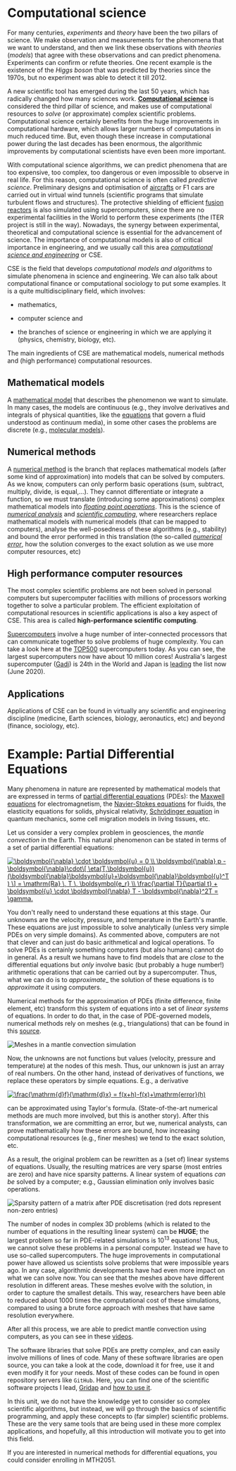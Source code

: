 # Computational science

For many centuries, _experiments_ and _theory_ have been the two pillars of science. We make observation and measurements for the phenomena that we want to understand, and then we link these observations with _theories_ (_models_) that agree with these observations and can predict phenomena. Experiments can confirm or refute theories. One recent example is the existence of the _Higgs boson_ that was predicted by theories since the 1970s, but no experiment was able to detect it till 2012.

A new scientific tool has emerged during the last 50 years, which has radically changed how many sciences work. [__Computational science__](https://en.wikipedia.org/wiki/Computational_science) is considered the third pillar of science, and makes use of computational resources to _solve_ (or approximate) complex scientific problems. Computational science certainly benefits from the huge improvements in computational hardware, which allows larger numbers of computations in much reduced time. But, even though these increase in computational power during the last decades has been enormous, the algorithmic improvements by computational scientists have even been more important.

With computational science algorithms, we can predict phenomena that are too expensive, too complex, too dangerous or even impossible to observe in real life. For this reason, computational science is often called _predictive science_. Preliminary designs and optimisation of [aircrafts](https://www.youtube.com/watch?v=-D5N_OnZ_Tg) or F1 cars are carried out in virtual wind tunnels (scientific programs that simulate turbulent flows and structures). The protective shielding of efficient [fusion reactors](https://www.iter.org/mach/Blanket) is also simulated using supercomputers, since there are no experimental facilities in the World to perform these experiments (the ITER project is still in the way). Nowadays, the synergy between experimental, theoretical and computational science is essential for the advancement of science. The importance of computational models is also of critical importance in engineering, and we usually call this area [_computational science and engineering_](https://en.wikipedia.org/wiki/Computational_engineering) or CSE.

CSE is the field that develops _computational models and algorithms_ to simulate phenomena in science and engineering. We can also talk about computational finance or computational sociology to put some examples. It is a quite multidisciplinary field, which involves:

* mathematics, 

* computer science and 

* the branches of science or engineering in which we are applying it (physics, chemistry, biology, etc).

The main ingredients of CSE are mathematical models, numerical methods and (high performance) computational resources.

## Mathematical models

A [mathematical model](https://en.wikipedia.org/wiki/Mathematical_model) that describes the phenomenon we want to simulate. In many cases, the models are continuous (e.g., they involve derivatives and integrals of physical quantities, like the [equations](https://en.wikipedia.org/wiki/Navier%E2%80%93Stokes_equations) that govern a fluid understood as continuum media), in some other cases the problems are discrete (e.g., [molecular models](https://en.wikipedia.org/wiki/Molecular_model)).

## Numerical methods

A [numerical method](https://en.wikipedia.org/wiki/Numerical_analysis) is the branch that replaces mathematical models (after some kind of approximation) into models that can be solved by computers. As we know, computers can only perform basic operations (sum, subtract, multiply, divide, is equal,...). They cannot differentiate or integrate a function, so we must translate (introducing some approximations) complex mathematical models into [_floating point operations_](https://en.wikipedia.org/wiki/Floating-point_arithmetic). This is the science of [_numerical analysis_](https://en.wikipedia.org/wiki/Floating-point_arithmetic) and [_scientific computing_](https://en.wikipedia.org/wiki/Computer_science#Scientific_computing_and_simulation), where researchers replace mathematical models with numerical models (that can be mapped to computers), analyse the well-posedness of these algorithms (e.g., stability) and bound the error performed in this translation (the so-called [_numerical error_](https://en.wikipedia.org/wiki/Numerical_error), how the solution converges to the exact solution as we use more computer resources, etc)

## High performance computer resources

The most complex scientific problems are not been solved in personal computers but supercomputer facilities with millions of processors working together to solve a particular problem. The efficient exploitation of computational resources in scientific applications is also a key aspect of CSE. This area is called __high-performance scientific computing__. 

[Supercomputers](https://en.wikipedia.org/wiki/Supercomputer) involve a huge number of inter-connected processors that can communicate together to solve problems of huge complexity. You can take a look here at the [TOP500](https://www.top500.org/) supercomputers today. As you can see, the largest supercomputers now have about 10 million cores! Australia's largest supercomputer ([Gadi](https://nci.org.au/media/gadi-installation-progress)) is 24th in the World and Japan is [leading](https://www.top500.org/system/179807/) the list now (June 2020). 

## Applications

Applications of CSE can be found in virtually any scientific and engineering discipline (medicine, Earth sciences, biology, aeronautics, etc) and beyond (finance, sociology, etc).

# Example: Partial Differential Equations

Many phenomena in nature are represented by mathematical models that are expressed in terms of [partial differential equations](https://en.wikipedia.org/wiki/Partial_differential_equation) (PDEs): the [Maxwell equations](https://en.wikipedia.org/wiki/Maxwell%27s_equations) for electromagnetism, the [Navier-Stokes equations](https://en.wikipedia.org/wiki/Navier%E2%80%93Stokes_equations) for fluids, the elasticity equations for solids, physical relativity, [Schrödinger equation](https://en.wikipedia.org/wiki/Schr%C3%B6dinger_equation) in quantum mechanics, some cell migration models in living tissues, etc.


Let us consider a very complex problem in geosciences, the _mantle convection_ in the Earth. This natural phenomenon can be stated in terms of a set of partial differential equations:

<a href="https://www.codecogs.com/eqnedit.php?latex=\boldsymbol{\nabla}&space;\cdot&space;\boldsymbol{u}&space;=&space;0&space;\\&space;\boldsymbol{\nabla}&space;p&space;-&space;\boldsymbol{\nabla}\cdot\[&space;\eta(T,\boldsymbol{u})(\boldsymbol{\nabla}\boldsymbol{u}&plus;\boldsymbol{\nabla}\boldsymbol{u}^T)&space;\]&space;=&space;\mathrm{Ra}&space;\,&space;T&space;\,&space;\boldsymbol{e_r}&space;\\&space;\frac{\partial&space;T}{\partial&space;t}&space;&plus;&space;\boldsymbol{u}&space;\cdot&space;\boldsymbol{\nabla}&space;T&space;-&space;\boldsymbol{\nabla}^2T&space;=&space;\gamma." target="_blank"><img src="https://latex.codecogs.com/gif.latex?\boldsymbol{\nabla}&space;\cdot&space;\boldsymbol{u}&space;=&space;0&space;\\&space;\boldsymbol{\nabla}&space;p&space;-&space;\boldsymbol{\nabla}\cdot\[&space;\eta(T,\boldsymbol{u})(\boldsymbol{\nabla}\boldsymbol{u}&plus;\boldsymbol{\nabla}\boldsymbol{u}^T)&space;\]&space;=&space;\mathrm{Ra}&space;\,&space;T&space;\,&space;\boldsymbol{e_r}&space;\\&space;\frac{\partial&space;T}{\partial&space;t}&space;&plus;&space;\boldsymbol{u}&space;\cdot&space;\boldsymbol{\nabla}&space;T&space;-&space;\boldsymbol{\nabla}^2T&space;=&space;\gamma." title="\boldsymbol{\nabla} \cdot \boldsymbol{u} = 0 \\ \boldsymbol{\nabla} p - \boldsymbol{\nabla}\cdot\[ \eta(T,\boldsymbol{u})(\boldsymbol{\nabla}\boldsymbol{u}+\boldsymbol{\nabla}\boldsymbol{u}^T) \] = \mathrm{Ra} \, T \, \boldsymbol{e_r} \\ \frac{\partial T}{\partial t} + \boldsymbol{u} \cdot \boldsymbol{\nabla} T - \boldsymbol{\nabla}^2T = \gamma." /></a>

You don't really need to understand these equations at this stage. Our unknowns are the velocity, pressure, and temperature in the Earth's mantle. These equations are just impossible to solve analytically (unless very simple PDEs on very simple domains). As commented above, computers are not that clever and can just do basic arithmetical and logical operations. To solve PDEs is certainly something computers (but also humans) cannot do in general. As a result we humans have to find models that are _close_ to the differential equations but _only_ involve basic (but probably a huge number!) arithmetic operations that can be carried out by a supercomputer. Thus, what we can do is to _approximate__ the solution of these equations is to _approximate_ it using computers.

Numerical methods for the approximation of PDEs (finite difference, finite element, etc) transform this system of equations into a set of _linear systems_ of equations. In order to do that, in the case of PDE-governed models, numerical methods rely on meshes (e.g., triangulations) that can be found in this [source](http://mathis.colorado.edu/szhong/papers/BursteddeGhattasGurnisEtAl08.pdf). 

![Meshes in a mantle convection simulation](figs-cs/mantle-convection-mesh.png)

Now, the unknowns are not functions but values (velocity, pressure and temperature) at the nodes of this mesh. Thus, our unknown is just an array of real numbers. On the other hand, instead of derivatives of functions, we replace these operators by simple equations. E.g., a derivative 

<a href="https://www.codecogs.com/eqnedit.php?latex=\frac{\mathrm{d}f}{\mathrm{d}x}&space;=&space;f(x&plus;h)-f(x)&plus;\mathrm{error}(h)" target="_blank"><img src="https://latex.codecogs.com/gif.latex?\frac{\mathrm{d}f}{\mathrm{d}x}&space;=&space;f(x&plus;h)-f(x)&plus;\mathrm{error}(h)" title="\frac{\mathrm{d}f}{\mathrm{d}x} = f(x+h)-f(x)+\mathrm{error}(h)" /></a>

can be approximated using Taylor's formula. (State-of-the-art numerical methods are much more involved, but this is another story). After this transformation, we are committing an error, but we, numerical analysts, can prove mathematically how these errors are bound, how increasing computational resources (e.g., finer meshes) we tend to the exact solution, etc. 

As a result, the original problem can be rewritten as a (set of) linear systems of equations. Usually, the resulting matrices are very sparse (most entries are zero) and have nice sparsity patterns. A linear system of equations _can be_ solved by a computer; e.g., Gaussian elimination only involves basic operations.

![Sparsity pattern of a matrix after PDE discretisation (red dots represent non-zero entries)](figs-cs/sparse-matrix.png)

The number of nodes in complex 3D problems (which is related to the number of equations in the resulting linear system) can be __HUGE__; the largest problem so far in PDE-related simulations is $10^13$ equations! Thus, we cannot solve these problems in a personal computer. Instead we have to use so-called supercomputers. The huge improvements in computational power have allowed us scientists solve problems that were impossible years ago. In any case, algorithmic developments have had even more impact on what we can solve now. You can see that the meshes above have different resolution in different areas. These meshes evolve with the solution, in order to capture the smallest details. This way, researchers have been able to reduced about 1000 times the computational cost of these simulations, compared to using a brute force approach with meshes that have same resolution everywhere.

After all this process, we are able to predict mantle convection using computers, as you can see in these [videos](https://aspect.geodynamics.org/gallery.html).

The software libraries that solve PDEs are pretty complex, and can easily involve millions of lines of code. Many of these software libraries are open source, you can take a look at the code, download it for free, use it and even modify it for your needs. Most of these codes can be found in open repository servers like `GitHub`. Here, you can find one of the scientific software projects I lead, [Gridap](https://github.com/gridap/Gridap.jl) and [how to use it](https://github.com/gridap/Tutorials).

In this unit, we do not have the knowledge yet to consider so complex scientific algorithms, but instead, we will go through the basics of scientific programming, and apply these concepts to (far simpler) scientific problems. These are the very same tools that are being used in these more complex applications, and hopefully, all this introduction will motivate you to get into this field. 

If you are interested in numerical methods for differential equations, you could consider enrolling in MTH2051.





